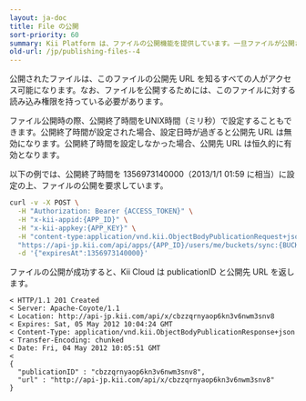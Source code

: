 ```yaml
---
layout: ja-doc
title: File の公開
sort-priority: 60
summary: Kii Platform は、ファイルの公開機能を提供しています。一旦ファイルが公開されると、任意のユーザが URL を用いてこのファイルをダウンロードできるようになります。
old-url: /jp/publishing-files--4
---
```

公開されたファイルは、このファイルの公開先 URL を知るすべての人がアクセス可能になります。なお、ファイルを公開するためには、このファイルに対する読み込み権限を持っている必要があります。

ファイル公開時の際、公開終了時間をUNIX時間（ミリ秒）で設定することもできます。公開終了時間が設定された場合、設定日時が過ぎると公開先 URL は無効になります。公開終了時間を設定しなかった場合、公開先 URL は恒久的に有効となります。

以下の例では、公開終了時間を 1356973140000（2013/1/1 01:59 に相当）に設定の上、ファイルの公開を要求しています。

```sh
curl -v -X POST \
  -H "Authorization: Bearer {ACCESS_TOKEN}" \
  -H "x-kii-appid:{APP_ID}" \
  -H "x-kii-appkey:{APP_KEY}" \
  -H "content-type:application/vnd.kii.ObjectBodyPublicationRequest+json" \
  "https://api-jp.kii.com/api/apps/{APP_ID}/users/me/buckets/sync:{BUCKET_NAME}/objects/{OBJECT_ID}/body/publish" \
  -d '{"expiresAt":1356973140000}'
```

ファイルの公開が成功すると、Kii Cloud は publicationID と公開先 URL を返します。

```
< HTTP/1.1 201 Created
< Server: Apache-Coyote/1.1
< Location: http://api-jp.kii.com/api/x/cbzzqrnyaop6kn3v6nwm3snv8
< Expires: Sat, 05 May 2012 10:04:24 GMT
< Content-Type: application/vnd.kii.ObjectBodyPublicationResponse+json
< Transfer-Encoding: chunked
< Date: Fri, 04 May 2012 10:05:51 GMT
<
{
  "publicationID" : "cbzzqrnyaop6kn3v6nwm3snv8",
  "url" : "http://api-jp.kii.com/api/x/cbzzqrnyaop6kn3v6nwm3snv8"
}
```
